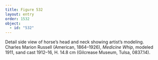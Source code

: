 ```yaml
---
title: Figure 532
layout: entry
order: 1532
object:
  - id: "532"
---
```


Detail side view of horse’s head and neck showing artist’s modeling. Charles Marion Russell (American, 1864–1926), *Medicine Whip*, modeled 1911, sand cast 1912–16, H. 14.8 cm (Gilcrease Museum, Tulsa, 0837.14).
